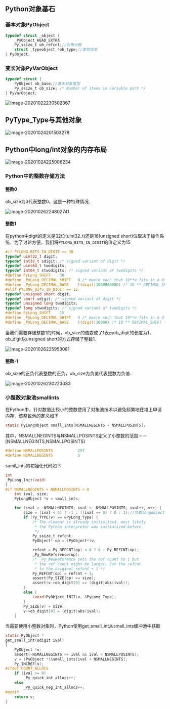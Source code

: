 ## Python对象基石

### 基本对象PyObject

```C
typedef struct _object {
    _PyObject_HEAD_EXTRA
    Py_ssize_t ob_refcnt;//引用计数
    struct _typeobject *ob_type;//类型信息
} PyObject;
```

### 变长对象PyVarObject

```C
typedef struct {
    PyObject ob_base;//基本对象类型
    Py_ssize_t ob_size; /* Number of items in variable part */
} PyVarObject;
```

![image-20201022230502367](/home/jyj6536/文档/笔记/Python源码学习/Python对象基石.assets/image-20201022230502367.png "基本对象与变长对象")

## PyType_Type与其他对象

![image-20201024201503278](/home/jyj6536/文档/笔记/Python源码学习/Python对象基石.assets/image-20201024201503278.png)

## Python中long/int对象的内存布局

![image-20201024225006234](/home/jyj6536/文档/笔记/Python源码学习/Python对象基石.assets/image-20201024225006234.png)

### Python中的整数存储方法

#### 整数0

ob_size为0代表整数0，这是一种特殊情况．

![image-20201026224802741](/home/jyj6536/文档/笔记/Python源码学习/Python对象基石.assets/image-20201026224802741.png)

#### 整数1

在python中digit的定义是32位(uint32_t)还是16(unsigned short)位取决于操作系统，为了讨论方便，我们将```PYLONG_BITS_IN_DIGIT```的值定义为15

```C
#if PYLONG_BITS_IN_DIGIT == 30
typedef uint32_t digit;
typedef int32_t sdigit; /* signed variant of digit */
typedef uint64_t twodigits;
typedef int64_t stwodigits; /* signed variant of twodigits */
#define PyLong_SHIFT    30
#define _PyLong_DECIMAL_SHIFT   9 /* max(e such that 10**e fits in a digit) */
#define _PyLong_DECIMAL_BASE    ((digit)1000000000) /* 10 ** DECIMAL_SHIFT */
#elif PYLONG_BITS_IN_DIGIT == 15
typedef unsigned short digit;
typedef short sdigit; /* signed variant of digit */
typedef unsigned long twodigits;
typedef long stwodigits; /* signed variant of twodigits */
#define PyLong_SHIFT    15
#define _PyLong_DECIMAL_SHIFT   4 /* max(e such that 10**e fits in a digit) */
#define _PyLong_DECIMAL_BASE    ((digit)10000) /* 10 ** DECIMAL_SHIFT */
```

当我们需要存储整数1的时候，ob_size的值变成了1表示ob_digit的长度为1，ob_digit以unsigned short的方式存储了整数1．

![image-20201026225953081](/home/jyj6536/文档/笔记/Python源码学习/Python对象基石.assets/image-20201026225953081.png)

#### 整数-1

ob_size的正负代表整数的正负，ob_size为负值代表整数为负值．

![image-20201026230223083](/home/jyj6536/文档/笔记/Python源码学习/Python对象基石.assets/image-20201026230223083.png)



### 小整数对象池smallints

在Python中，针对数值比较小的整数使用了对象池技术以避免频繁地在堆上申请内存．该整数池的定义如下

```c
static PyLongObject small_ints[NSMALLNEGINTS + NSMALLPOSINTS];
```

其中，NSMALLNEGINTS与NSMALLPOSINTS定义了小整数的范围－－[NSMALLNEGINTS,NSMALLPOSINTS)

```c
#define NSMALLPOSINTS           257
#define NSMALLNEGINTS           5
```

samll_ints的初始化代码如下

```C
int
_PyLong_Init(void)
{
#if NSMALLNEGINTS + NSMALLPOSINTS > 0
    int ival, size;
    PyLongObject *v = small_ints;

    for (ival = -NSMALLNEGINTS; ival <  NSMALLPOSINTS; ival++, v++) {
        size = (ival < 0) ? -1 : ((ival == 0) ? 0 : 1);//负数longobject对象的ob_size为负值，0的ob_size值0,正数的ob_size为正值
        if (Py_TYPE(v) == &PyLong_Type) {
            /* The element is already initialized, most likely
             * the Python interpreter was initialized before.
             */
            Py_ssize_t refcnt;
            PyObject* op = (PyObject*)v;

            refcnt = Py_REFCNT(op) < 0 ? 0 : Py_REFCNT(op);
            _Py_NewReference(op);
            /* _Py_NewReference sets the ref count to 1 but
             * the ref count might be larger. Set the refcnt
             * to the original refcnt + 1 */
            Py_REFCNT(op) = refcnt + 1;
            assert(Py_SIZE(op) == size);
            assert(v->ob_digit[0] == (digit)abs(ival));
        }
        else {
            (void)PyObject_INIT(v, &PyLong_Type);
        }
        Py_SIZE(v) = size;
        v->ob_digit[0] = (digit)abs(ival);
    }
```

当需要使用小整数对象时，Python使用get_small_int从small_ints缓冲池中获取

```c
static PyObject *
get_small_int(sdigit ival)
{
    PyObject *v;
    assert(-NSMALLNEGINTS <= ival && ival < NSMALLPOSINTS);
    v = (PyObject *)&small_ints[ival + NSMALLNEGINTS];
    Py_INCREF(v);
#ifdef COUNT_ALLOCS
    if (ival >= 0)
        _Py_quick_int_allocs++;
    else
        _Py_quick_neg_int_allocs++;
#endif
    return v;
}
```

